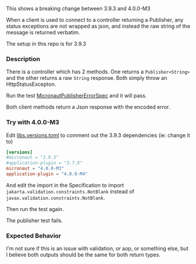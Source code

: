 This shows a breaking change between 3.9.3 and 4.0.0-M3

When a client is used to connect to a controller returning a Publisher, any status exceptions are not wrapped as json, and instead the raw string of the message is returned verbatim.

The setup in this repo is for 3.9.3

### Description

There is a controller which has 2 methods.  One returns a `Publisher<String>` and the other returns a raw `String` response.  Both simply throw an HttpStatusExcepton.

Run the test [MicronautPublisherErrorSpec](src/test/groovy/micronaut/publisher/error/MicronautPublisherErrorSpec.groovy) and it will pass.

Both client methods return a Json response with the encoded error.

### Try with 4.0.0-M3

Edit [libs.versions.toml](gradle%2Flibs.versions.toml) to comment out the 3.9.3 dependencies (ie: change it to)

```toml
[versions]
#micronaut = "3.9.3"
#application-plugin = "3.7.9"
micronaut = "4.0.0-M3"
application-plugin = "4.0.0-M4"
```

And edit the import in the Specification to import `jakarta.validation.constraints.NotBlank` instead of `javax.validation.constraints.NotBlank`.

Then run the test again.

The publisher test fails.

### Expected Behavior

I'm not sure if this is an issue with validation, or aop, or something else, but I believe both outputs should be the same for both return types.